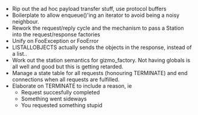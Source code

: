 * Rip out the ad hoc payload transfer stuff, use protocol buffers
* Boilerplate to allow enqueue()'ing an iterator to avoid being a noisy neighbour.
* Rework the request/reply cycle and the mechanism to pass a Station into the request/response factories
* Unify on FooException or FooError
* LISTALLOBJECTS actually sends the objects in the response, instead of a list..
* Work out the station semantics for gizmo_factory. Not having globals is all well and good but this is getting retarded.
* Manage a state table for all requests (honouring TERMINATE) and end connections when all requests are fulfilled.
* Elaborate on TERMINATE to include a reason, ie
    - Request succesfully completed
    - Something went sideways
    - You requested something stupid

